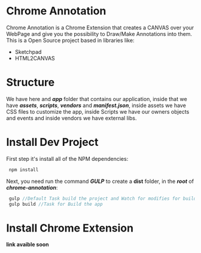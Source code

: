 # Chrome Annotation
Chrome Annotation is a Chrome Extension that creates a CANVAS over your WebPage and give you the possibility to Draw/Make Annotations into them. This is a Open Source project based in libraries like:

 - Sketchpad
 - HTML2CANVAS

# Structure
We have here and ***app*** folder that contains our application, inside that we have ***assets***, ***scripts***, ***vendors*** and ***manifest.json***, inside assets we have CSS files to customize the app, inside Scripts we have our owners objects and events and inside vendors we have external libs.

# Install Dev Project
First step it's install all of the NPM dependencies:
```javascript
 npm install
```

Next, you need run the command ***GULP*** to create a **dist** folder, in the ***root*** of ***chrome-annotation***:
```javascript
 gulp //Default Task build the project and Watch for modifies for building again
 gulp build //Task for Build the app
```

# Install Chrome Extension
**link avaible soon**

